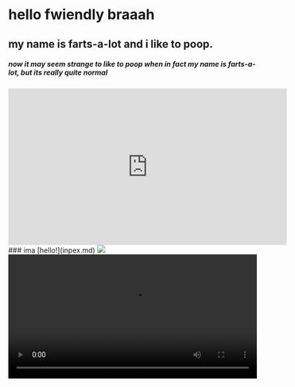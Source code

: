 # hello fwiendly braaah
## my name is farts-a-lot and i like to poop.
##### now it may seem strange to like to poop when in fact my name is farts-a-lot, but its really quite normal
<iframe width="560" height="315" src="https://www.youtube.com/embed/Ki_0iES2cGI" title="YouTube video player" frameborder="0" allow="accelerometer; autoplay; clipboard-write; encrypted-media; gyroscope; picture-in-picture; web-share" allowfullscreen></iframe>
### ima
[hello!](inpex.md)


<img src="https://user-images.githubusercontent.com/132719464/236586035-e6a659ed-e78f-4f2f-9c87-61e685a76210.jpeg" />

<video autoplay src="https://www.youtube.com/embed/Ki_0iES2cGI" width="500" />
